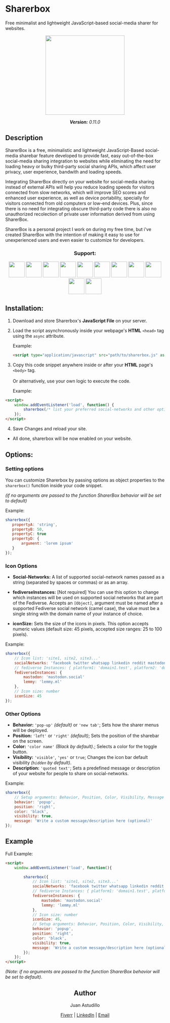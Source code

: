 # Sharerbox

Free minimalist and lightweight JavaScript-based social-media sharer for websites.

<p align="center"><a href="https://astudillojuanf.github.io/sharerbox/" target="_blank"><img height="250" src="https://astudillojuanf.github.io/sharerbox/images/cover/sharerbox.svg"></a></p>
<p align="center"><i><b>Version:</b> <span id="sharerbox-semantic-version-number">0.11.0</span></i></p>

## Description

 SharerBox is a free, minimalistic and lightweight JavaScript-Based social-media sharebar feature developed to provide fast, easy out-of-the-box social-media sharing integration to websites while eliminating the need for loading heavy or bulky third-party social sharing APIs, which affect user privacy, user experience, bandwith and loading speeds.

  Integrating SharerBox directly on your website for social-media sharing instead of external APIs will help you reduce loading speeds for visitors connected from slow networks, which will improve SEO scores and enhanced user experience, as well as device portability, specially for visitors connected from old computers or low-end devices. Plus, since there is no need for integrating obscure third-party code there is also no unauthorized recolection of private user information derived from using SharerBox.

  SharerBox is a personal project I work on during my free time, but i've created SharerBox with the intention of making it easy to use for unexperienced users and even easier to customize for developers.

<h3 align="center"><b>Support:</b></h3>

<p align="center">
	<img width="50px" height="50px" src="https://astudillojuanf.github.io/sharerbox/icons/facebook-logo.svg">
	<img width="50px" height="50px" src="https://astudillojuanf.github.io/sharerbox/icons/whatsapp-icon-soft-square.svg">
	<img width="50px" height="50px" src="https://astudillojuanf.github.io/sharerbox/icons/linkedin-logo.svg">
	<img width="50px" height="50px" src="https://astudillojuanf.github.io/sharerbox/icons/twitter-x-icon-soft-square.svg">
	<img width="50px" height="50px" src="https://astudillojuanf.github.io/sharerbox/icons/reddit-icon-soft-square.svg">
	<img width="50px" height="50px" src="https://astudillojuanf.github.io/sharerbox/icons/pinterest-icon-soft-square.svg">
	<img width="50px" height="50px" src="https://astudillojuanf.github.io/sharerbox/icons/tumblr-icon-soft-square.svg">
	<img width="50px" height="50px" src="https://astudillojuanf.github.io/sharerbox/icons/telegram-icon-soft-square.svg">
	<img width="50px" height="50px" src="https://astudillojuanf.github.io/sharerbox/icons/trello-logo.svg">
	<img width="50px" height="50px" src="https://astudillojuanf.github.io/sharerbox/icons/mastodon-icon-soft-square.svg">
	<img width="50px" height="50px" src="https://astudillojuanf.github.io/sharerbox/icons/lemmy-icon-soft-square.svg">
</p>

## Installation:

1. Download and store Sharerbox's **JavaScript File** on your server.

2. Load the script asynchronously inside your webpage's **HTML** `<head>` tag using the `async` attribute.

	Example:
	```html
	<script type="application/javascript" src="path/to/sharerbox.js" async></script>
	```

3. Copy this code snippet anywhere inside or after your **HTML** page's `<body>` tag.<br><br>Or alternatively, use your own logic to execute the code.

	Example:
```html
<script>
	window.addEventListener('load', function() {
		sharerbox(/* list your preferred social-networks and other options here, if blank options will be set to default */ );
	});
</script>
```
4. Save Changes and reload your site.

* All done, sharerbox will be now enabled on your website.

## Options:

### Setting options

You can customize Sharerbox by passing options as object properties to the `sharerbox()` function inside your code snippet.

*(if no arguments are passed to the function SharerBox behavior will be set to default)*

Example:
 ```javascript
 sharerbox({
	propertyA: 'string',
	propertyB: 50,
	propertyC: true
	propertyD: {
		argument: 'lorem ipsum'
	}
});
```

### Icon Options

* **Social-Networks:** A list of supported social-network names passed as a string (separated by spaces or commas) or as an array.

* **fediverseInstances:** [Not required] You can use this option to change which instances will be used on supported social networks that are part of the Fediverse. Accepts an `[Object]`, argument must be named after a supported Fediverse social network (camel case), the value must be a single string with the domain name of your instance of choice.

* **iconSize:** Sets the size of the icons in pixels. This option accepts numeric values (default size: 45 pixels, accepted size ranges: 25 to 100 pixels).

Example:
```javascript
sharerbox({
	// Icon list: 'site1, site2, site3...'
	socialNetworks: 'facebook twitter whatsapp linkedin reddit mastodon lemmy',
	// fediverse Instances: { platform1: 'domain1.test', platform2: 'domain2.test', /* ... */ }
	fediverseInstances: {
		mastodon: 'mastodon.social'
		lemmy: 'lemmy.ml'
	},
	// Icon size: number
	iconSize: 45
});
```

### Other Options

* **Behavior:** `'pop-up'` _(default)_ or `'new tab'`; Sets how the sharer menus will be deployed.
* **Position:** `'left'` or `'right'` _(default)_; Sets the position of the sharebar on the screen.
* **Color:** `'color name'` _(Black by default)._; Selects a color for the toggle button.
* **Visibility:** `'visible'`, `'yes'` or `true`; Changes the icon bar default visibility _(`hidden` by default)_.
* **Description:** `'quoted text'`; Sets a predefined message or description of your website for people to share on social-networks.

Example:
```javascript
sharerbox({
	// Setup arguments: Behavior, Position, Color, Visibility, Message
	behavior: 'popup',
	position: 'right',
	color: 'black',
	visibility: true,
	message: 'Write a custom message/description here (optional)'
});
```

## Example

Full Example:
```html
<script>
	window.addEventListener('load', function(){

		sharerbox({
			// Icon list: 'site1, site2, site3...'
			socialNetworks: 'facebook twitter whatsapp linkedin reddit mastodon lemmy',
			// fediverse Instances: { platform1: 'domain1.test', platform2: 'domain2.test', /* ... */ }
			fediverseInstances: {
				mastodon: 'mastodon.social'
				lemmy: 'lemmy.ml'
			},
			// Icon size: number
			iconSize: 45,
			// Setup arguments: Behavior, Position, Color, Visibility, Message
			behavior: 'popup',
			position: 'right',
			color: 'black',
			visibility: true,
			message: 'Write a custom message/description here (optional)'
		});
	});
</script>
```
_(Note: if no arguments are passed to the function SharerBox behavior will be set to default)_.

<h2 align="center">Author</h2>

<p align="center">Juan Astudillo</p>

<p align="center">
	<a rel="me" href="https://www.fiverr.com/astudillo_juan" target="_blank">Fiverr</a> | <a rel="me" href="https://www.linkedin.com/in/astudillojuanf/"  target="_blank">LinkedIn</a> | <a rel="me" href="mailto:astudillojuanfrancisco@gmail.com">Email</a>
</p>